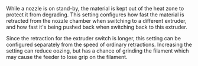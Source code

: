 While a nozzle is on stand-by, the material is kept out of the heat zone to protect it from degrading. This setting configures how fast the material is retracted from the nozzle chamber when switching to a different extruder, and how fast it's being pushed back when switching back to this extruder.

Since the retraction for the extruder switch is longer, this setting can be configured separately from the speed of ordinary retractions. Increasing the setting can reduce oozing, but has a chance of grinding the filament which may cause the feeder to lose grip on the filament.
